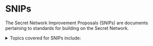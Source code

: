 # SNIPs

The Secret Network Improvement Proposals (SNIPs) are documents pertaining to standards for building on the Secret Network.&#x20;

<details>

<summary>Topics covered for SNIPs include:</summary>

* [Contributing](snips/contributing.md)
* [SNIP-0](snips/snip-0.md)
* [SNIP-1155: Private Multitokens](snips/snip-1155-private-multitokens.md)
* [SNIP-20 Spec: Private, Fungible Tokens](snips/snip-20-spec-private-fungible-tokens.md)
* [SNIP-21: Minor Improvements to SNIP-20](snips/snip-21-minor-improvements-to-snip-20.md)
* [SNIP-22: Batch Operations for SNIP-20 Contracts](snips/snip-22-batch-operations-for-snip-20-contracts.md)
* [SNIP-23: Improved UX to SNIP-20 Send Operations](snips/snip-23-improved-ux-to-snip-20-send-operations.md)
* [SNIP-24: Query permits for SNIP-20 tokens](snips/snip-24-query-permits-for-snip-20-tokens.md)
* [SNIP-721: Private, Non-Fungible Tokens (NFTs)](snips/snip-721-private-non-fungible-tokens-nfts.md)
* [SNIP Template](snips/snip-template.md)



</details>

